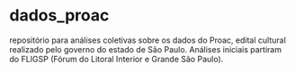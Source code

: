 # dados_proac
repositório para análises coletivas sobre os dados do Proac, edital cultural realizado pelo governo do estado de São Paulo. Análises iniciais partiram do FLIGSP (Fórum do Litoral Interior e Grande São Paulo).
